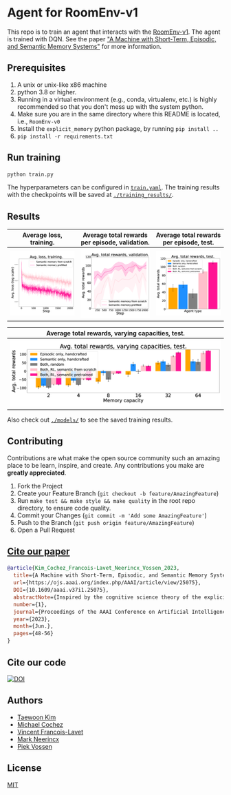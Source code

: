 # Agent for RoomEnv-v1

This repo is to train an agent that interacts with the [RoomEnv-v1](https://github.com/tae898/room-env).
The agent is trained with DQN. See the paper ["A Machine with Short-Term, Episodic, and Semantic Memory Systems"](https://doi.org/10.1609/aaai.v37i1.25075) for more information.

## Prerequisites

1. A unix or unix-like x86 machine
1. python 3.8 or higher.
1. Running in a virtual environment (e.g., conda, virtualenv, etc.) is highly recommended so that you don't mess up with the system python.
1. Make sure you are in the same directory where this README is located, i.e., `RoomEnv-v0`
1. Install the `explicit_memory` python package, by running `pip install ..`
1. `pip install -r requirements.txt`

## Run training

```sh
python train.py
```

The hyperparameters can be configured in [`train.yaml`](./train.yaml). The training results with the
checkpoints will be saved at [`./training_results/`](./training_results/).

## Results

|                 Average loss, training.                 |           Average total rewards per episode, validation.           |              Average total rewards per episode, test.               |
| :-----------------------------------------------------: | :----------------------------------------------------------------: | :-----------------------------------------------------------------: |
| ![](./figures/des_size=l-capacity=32-train_loss-v1.png) | ![](./figures/des_size=l-capacity=32-val_total_reward_mean-v1.png) | ![](./figures/des_size=l-capacity=32-test_total_reward_mean-v1.png) |

|           Average total rewards, varying capacities, test.           |
| :------------------------------------------------------------------: |
| ![](./figures/des_size=l-capacity=all-test_total_reward_mean-v1.png) |

Also check out [`./models/`](./models) to see the saved training results.

## Contributing

Contributions are what make the open source community such an amazing place to be learn, inspire, and create. Any contributions you make are **greatly appreciated**.

1. Fork the Project
1. Create your Feature Branch (`git checkout -b feature/AmazingFeature`)
1. Run `make test && make style && make quality` in the root repo directory, to ensure code quality.
1. Commit your Changes (`git commit -m 'Add some AmazingFeature'`)
1. Push to the Branch (`git push origin feature/AmazingFeature`)
1. Open a Pull Request

## [Cite our paper](https://doi.org/10.1609/aaai.v37i1.25075)

```bibtex
@article{Kim_Cochez_Francois-Lavet_Neerincx_Vossen_2023,
  title={A Machine with Short-Term, Episodic, and Semantic Memory Systems}, volume={37},
  url={https://ojs.aaai.org/index.php/AAAI/article/view/25075},
  DOI={10.1609/aaai.v37i1.25075},
  abstractNote={Inspired by the cognitive science theory of the explicit human memory systems, we have modeled an agent with short-term, episodic, and semantic memory systems, each of which is modeled with a knowledge graph. To evaluate this system and analyze the behavior of this agent, we designed and released our own reinforcement learning agent environment, “the Room”, where an agent has to learn how to encode, store, and retrieve memories to maximize its return by answering questions. We show that our deep Q-learning based agent successfully learns whether a short-term memory should be forgotten, or rather be stored in the episodic or semantic memory systems. Our experiments indicate that an agent with human-like memory systems can outperform an agent without this memory structure in the environment.},
  number={1},
  journal={Proceedings of the AAAI Conference on Artificial Intelligence}, author={Kim, Taewoon and Cochez, Michael and Francois-Lavet, Vincent and Neerincx, Mark and Vossen, Piek},
  year={2023},
  month={Jun.},
  pages={48-56}
}
```

## Cite our code

[![DOI](https://zenodo.org/badge/411241603.svg)](https://zenodo.org/badge/latestdoi/411241603)

## Authors

- [Taewoon Kim](https://taewoon.kim/)
- [Michael Cochez](https://www.cochez.nl/)
- [Vincent Francois-Lavet](http://vincent.francois-l.be/)
- [Mark Neerincx](https://ocw.tudelft.nl/teachers/m_a_neerincx/)
- [Piek Vossen](https://vossen.info/)

## License

[MIT](https://choosealicense.com/licenses/mit/)
